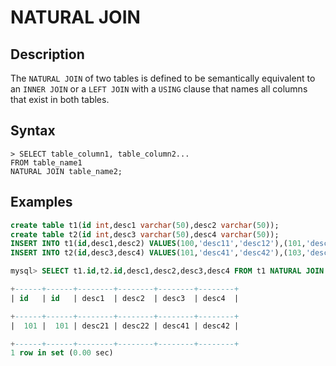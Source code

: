 # **NATURAL JOIN**

## **Description**

The ``NATURAL JOIN`` of two tables is defined to be semantically equivalent to an ``INNER JOIN`` or a ``LEFT JOIN`` with a ``USING`` clause that names all columns that exist in both tables.

## **Syntax**

```
> SELECT table_column1, table_column2...
FROM table_name1
NATURAL JOIN table_name2;

```

## **Examples**

```sql
create table t1(id int,desc1 varchar(50),desc2 varchar(50));
create table t2(id int,desc3 varchar(50),desc4 varchar(50));
INSERT INTO t1(id,desc1,desc2) VALUES(100,'desc11','desc12'),(101,'desc21','desc22'),(102,'desc31','desc32');
INSERT INTO t2(id,desc3,desc4) VALUES(101,'desc41','desc42'),(103,'desc51','desc52'),(105,'desc61','desc62');

mysql> SELECT t1.id,t2.id,desc1,desc2,desc3,desc4 FROM t1 NATURAL JOIN t2;

+------+------+--------+--------+--------+--------+
| id   | id   | desc1  | desc2  | desc3  | desc4  |

+------+------+--------+--------+--------+--------+
|  101 |  101 | desc21 | desc22 | desc41 | desc42 |

+------+------+--------+--------+--------+--------+
1 row in set (0.00 sec)
```
